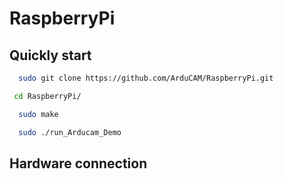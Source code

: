 # RaspberryPi


## Quickly start

```bash
  sudo git clone https://github.com/ArduCAM/RaspberryPi.git
```
```bash
 cd RaspberryPi/
```
```bash
  sudo make 
```
```bash
  sudo ./run_Arducam_Demo 
```

## Hardware connection



